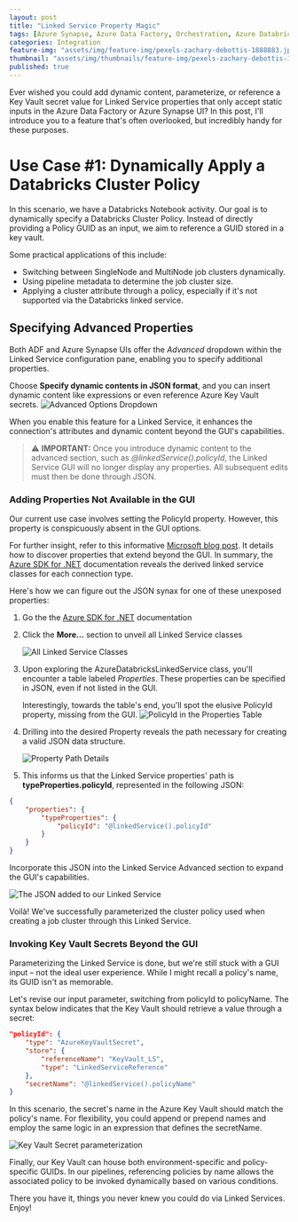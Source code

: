 ```yaml
---
layout: post
title: "Linked Service Property Magic"
tags: [Azure Synapse, Azure Data Factory, Orchestration, Azure Databricks]
categories: Integration
feature-img: "assets/img/feature-img/pexels-zachary-debottis-1888883.jpeg"
thumbnail: "assets/img/thumbnails/feature-img/pexels-zachary-debottis-1888883-small.jpeg"
published: true
---
```


Ever wished you could add dynamic content, parameterize, or reference a Key Vault secret value for Linked Service properties that only accept static inputs in the Azure Data Factory or Azure Synapse UI? In this post, I'll introduce you to a feature that's often overlooked, but incredibly handy for these purposes.

# Use Case #1: Dynamically Apply a Databricks Cluster Policy

In this scenario, we have a Databricks Notebook activity. Our goal is to dynamically specify a Databricks Cluster Policy. Instead of directly providing a Policy GUID as an input, we aim to reference a GUID stored in a key vault. 

Some practical applications of this include:
- Switching between SingleNode and MultiNode job clusters dynamically.
- Using pipeline metadata to determine the job cluster size.
- Applying a cluster attribute through a policy, especially if it's not supported via the Databricks linked service.

## Specifying Advanced Properties

Both ADF and Azure Synapse UIs offer the _Advanced_ dropdown within the Linked Service configuration pane, enabling you to specify additional properties.

Choose **Specify dynamic contents in JSON format**, and you can insert dynamic content like expressions or even reference Azure Key Vault secrets.
![Advanced Options Dropdown](/assets/img/posts/Linked-Service-Property-Magic/advancedOptions.png)

When you enable this feature for a Linked Service, it enhances the connection's attributes and dynamic content beyond the GUI's capabilities.

> ⚠️ **IMPORTANT:** Once you introduce dynamic content to the advanced section, such as _@linkedService().policyId_, the Linked Service GUI will no longer display any properties. All subsequent edits must then be done through JSON.

### Adding Properties Not Available in the GUI

Our current use case involves setting the PolicyId property. However, this property is conspicuously absent in the GUI options.

For further insight, refer to this informative [Microsoft blog post](https://techcommunity.microsoft.com/t5/azure-synapse-analytics-blog/how-to-advanced-properties-of-linked-services/ba-p/3627033). It details how to discover properties that extend beyond the GUI. In summary, the [Azure SDK for .NET](https://learn.microsoft.com/en-us/dotnet/api/microsoft.azure.management.datafactory.models.linkedservice?view=azure-dotnet) documentation reveals the derived linked service classes for each connection type.

Here's how we can figure out the JSON synax for one of these unexposed properties:

1. Go the the [Azure SDK for .NET](https://learn.microsoft.com/en-us/dotnet/api/microsoft.azure.management.datafactory.models.linkedservice?view=azure-dotnet) documentation
1. Click the **More...** section to unveil all Linked Service classes

    ![All Linked Service Classes](/assets/img/posts/Linked-Service-Property-Magic/image.png)

1. Upon exploring the AzureDatabricksLinkedService class, you'll encounter a table labeled _Properties_. These properties can be specified in JSON, even if not listed in the GUI.

    Interestingly, towards the table's end, you'll spot the elusive PolicyId property, missing from the GUI.
    ![PolicyId in the Properties Table](/assets/img/posts/Linked-Service-Property-Magic/image-1.png)

1. Drilling into the desired Property reveals the path necessary for creating a valid JSON data structure.

    ![Property Path Details](/assets/img/posts/Linked-Service-Property-Magic/image-3.png)

1. This informs us that the Linked Service properties' path is **typeProperties.policyId**, represented in the following JSON:

```json
{
    "properties": {
        "typeProperties": {
            "policyId": "@linkedService().policyId"
        }
    }
}
```
Incorporate this JSON into the Linked Service Advanced section to expand the GUI's capabilities.

![The JSON added to our Linked Service](/assets/img/posts/Linked-Service-Property-Magic/image-4.png)

Voilà! We've successfully parameterized the cluster policy used when creating a job cluster through this Linked Service.

### Invoking Key Vault Secrets Beyond the GUI
Parameterizing the Linked Service is done, but we're still stuck with a GUI input – not the ideal user experience. While I might recall a policy's name, its GUID isn't as memorable.

Let's revise our input parameter, switching from policyId to policyName. The syntax below indicates that the Key Vault should retrieve a value through a secret:

```json
"policyId": {
    "type": "AzureKeyVaultSecret",
    "store": {
        "referenceName": "KeyVault_LS",
        "type": "LinkedServiceReference"
    },
    "secretName": "@linkedService().policyName"
}
```

In this scenario, the secret's name in the Azure Key Vault should match the policy's name. For flexibility, you could append or prepend names and employ the same logic in an expression that defines the secretName.

![Key Vault Secret parameterization](/assets/img/posts/Linked-Service-Property-Magic/image-6.png)

Finally, our Key Vault can house both environment-specific and policy-specific GUIDs. In our pipelines, referencing policies by name allows the associated policy to be invoked dynamically based on various conditions.

There you have it, things you never knew you could do via Linked Services. Enjoy!